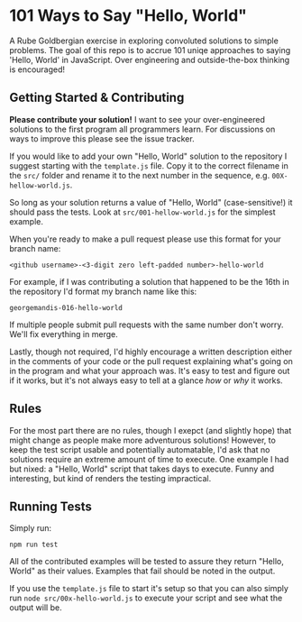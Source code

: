 # 101 Ways to Say "Hello, World"

A Rube Goldbergian exercise in exploring convoluted solutions to simple problems. The goal of this repo is to accrue 101 uniqe approaches to saying 'Hello, World' in JavaScript. Over engineering and outside-the-box thinking is encouraged!

## Getting Started & Contributing

**Please contribute your solution!** I want to see your over-engineered solutions to the first program all programmers learn. For discussions on ways to improve this please see the issue tracker.

If you would like to add your own "Hello, World" solution to the repository I suggest starting with the `template.js` file. Copy it to the correct filename in the `src/` folder and rename it to the next number in the sequence, e.g. `00X-hellow-world.js`. 

So long as your solution returns a value of "Hello, World" (case-sensitive!) it should pass the tests. Look at `src/001-hellow-world.js` for the simplest example.

When you're ready to make a pull request please use this format for your branch name:

`<github username>-<3-digit zero left-padded number>-hello-world`

For example, if I was contributing a solution that happened to be the 16th in the repository I'd format my branch name like this:

`georgemandis-016-hello-world`

If multiple people submit pull requests with the same number don't worry. We'll fix everything in merge.

Lastly, though not required, I'd highly encourage a written description either in the comments of your code or the pull request  explaining what's going on in the program and what your approach was. It's easy to test and figure out if it works, but it's not always easy to tell at a glance *how* or *why* it works.

## Rules

For the most part there are no rules, though I exepct (and slightly hope) that might change as people make more adventurous solutions! However, to keep the test script usable and potentially automatable, I'd ask that no solutions require an extreme amount of time to execute. One example I had but nixed: a "Hello, World" script that takes days to execute. Funny and interesting, but kind of renders the testing impractical.

## Running Tests

Simply run:

`npm run test`

All of the contributed examples will be tested to assure they return "Hello, World" as their values. Examples that fail should be noted in the output.

If you use the `template.js` file to start it's setup so that you can also simply run `node src/00x-hello-world.js` to execute your script and see what the output will be.

